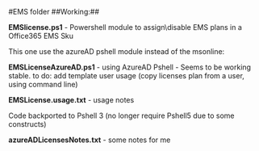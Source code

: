 #EMS folder
##Working:##

**EMSlicense.ps1** - Powershell module to assign\disable EMS plans in a Office365 EMS Sku

This one use the azureAD pshell module instead of the msonline:

**EMSLicenseAzureAD.ps1** - using AzureAD Pshell - Seems to be working stable.
	to do: add template user usage (copy licenses plan from a user, using command line)


**EMSLicense.usage.txt** - usage notes

Code backported to Pshell 3 (no longer require Pshell5 due to some constructs)

**azureADLicensesNotes.txt** - some notes for me
